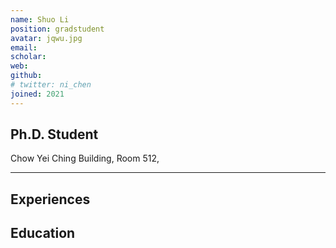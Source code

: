```yaml
---
name: Shuo Li
position: gradstudent
avatar: jqwu.jpg
email: 
scholar: 
web: 
github: 
# twitter: ni_chen
joined: 2021
---
```






## Ph.D. Student


<i class="fa fa-building"></i> Chow Yei Ching Building, Room 512, 

<hr>

## Experiences


## Education


